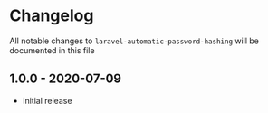 # Changelog

All notable changes to `laravel-automatic-password-hashing` will be documented in this file

## 1.0.0 - 2020-07-09

- initial release
